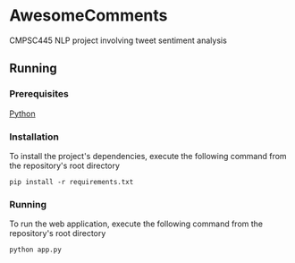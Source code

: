 
# AwesomeComments
CMPSC445 NLP project involving tweet sentiment analysis

## Running

### Prerequisites
[Python](https://www.python.org/downloads/)

### Installation
To install the project's dependencies, execute the following command from the repository's root directory

    pip install -r requirements.txt

### Running
To run the web application, execute the following command from the repository's root directory

    python app.py
